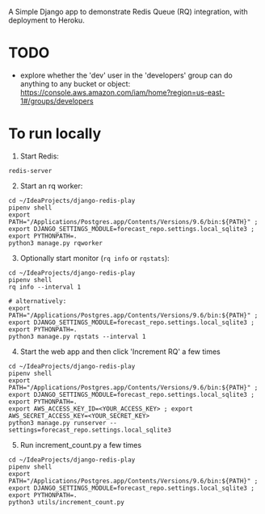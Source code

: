 A Simple Django app to demonstrate Redis Queue (RQ) integration, with deployment to Heroku.


# TODO

- explore whether the 'dev' user in the 'developers' group can do anything to any bucket or object:
  https://console.aws.amazon.com/iam/home?region=us-east-1#/groups/developers


# To run locally

1. Start Redis:
```$bash
redis-server
```

2. Start an rq worker:
```$bash
cd ~/IdeaProjects/django-redis-play
pipenv shell
export PATH="/Applications/Postgres.app/Contents/Versions/9.6/bin:${PATH}" ; export DJANGO_SETTINGS_MODULE=forecast_repo.settings.local_sqlite3 ; export PYTHONPATH=.
python3 manage.py rqworker
```

3. Optionally start monitor (`rq info` or `rqstats`):
```$bash
cd ~/IdeaProjects/django-redis-play
pipenv shell
rq info --interval 1

# alternatively:
export PATH="/Applications/Postgres.app/Contents/Versions/9.6/bin:${PATH}" ; export DJANGO_SETTINGS_MODULE=forecast_repo.settings.local_sqlite3 ; export PYTHONPATH=.
python3 manage.py rqstats --interval 1
```

4. Start the web app and then click 'Increment RQ' a few times
```$bash
cd ~/IdeaProjects/django-redis-play
pipenv shell
export PATH="/Applications/Postgres.app/Contents/Versions/9.6/bin:${PATH}" ; export DJANGO_SETTINGS_MODULE=forecast_repo.settings.local_sqlite3 ; export PYTHONPATH=.
export AWS_ACCESS_KEY_ID=<YOUR_ACCESS_KEY> ; export AWS_SECRET_ACCESS_KEY=<YOUR_SECRET_KEY>
python3 manage.py runserver --settings=forecast_repo.settings.local_sqlite3
```

5. Run increment_count.py a few times
```$bash
cd ~/IdeaProjects/django-redis-play
pipenv shell
export PATH="/Applications/Postgres.app/Contents/Versions/9.6/bin:${PATH}" ; export DJANGO_SETTINGS_MODULE=forecast_repo.settings.local_sqlite3 ; export PYTHONPATH=.
python3 utils/increment_count.py
```
